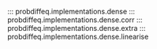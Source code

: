 ::: probdiffeq.implementations.dense
::: probdiffeq.implementations.dense.corr
::: probdiffeq.implementations.dense.extra
::: probdiffeq.implementations.dense.linearise
